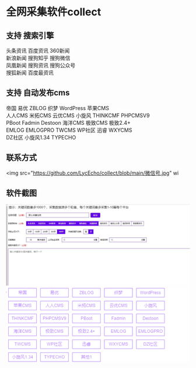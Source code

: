 # 全网采集软件collect 
## 支持 搜索引擎
头条资讯      百度资讯    360新闻<br>
新浪新闻      搜狗知乎    搜狗微信<br>
凤凰新闻      搜狗资讯    搜狗公众号<br>
搜狐新闻      百度最资讯

## 支持 自动发布cms
帝国      易优      ZBLOG       织梦      WordPress     苹果CMS <br>
人人CMS   米拓CMS   云优CMS     小旋风    THINKCMF      PHPCMSV9<br>
PBoot     Fadmin    Destoon    海洋CMS   极致CMS       极致2.4+ <br>
EMLOG     EMLOGPRO  TWCMS      WP社区    迅睿          WXYCMS  <br>
DZ社区    小旋风1.34 TYPECHO

## 联系方式
<img src="https://github.com/LycEcho/collect/blob/main/微信号.jpg" wi
>

## 软件截图
<img src="https://github.com/LycEcho/collect/blob/main/支持的搜索引擎.jpg">
<img src="https://github.com/LycEcho/collect/blob/main/支持的发布cms.png">